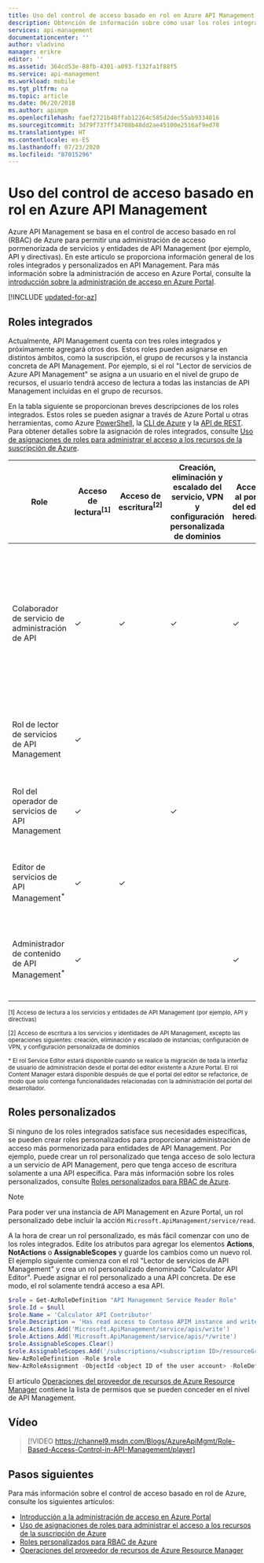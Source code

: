 ```yaml
---
title: Uso del control de acceso basado en rol en Azure API Management | Microsoft Docs
description: Obtención de información sobre cómo usar los roles integrados y crear roles personalizados en Azure API Management
services: api-management
documentationcenter: ''
author: vladvino
manager: erikre
editor: ''
ms.assetid: 364cd53e-88fb-4301-a093-f132fa1f88f5
ms.service: api-management
ms.workload: mobile
ms.tgt_pltfrm: na
ms.topic: article
ms.date: 06/20/2018
ms.author: apimpm
ms.openlocfilehash: faef2721b48ffab12264c585d2dec55ab9334016
ms.sourcegitcommit: 3d79f737ff34708b48dd2ae45100e2516af9ed78
ms.translationtype: HT
ms.contentlocale: es-ES
ms.lasthandoff: 07/23/2020
ms.locfileid: "87015296"
---
```

# <a name="how-to-use-role-based-access-control-in-azure-api-management"></a>Uso del control de acceso basado en rol en Azure API Management

Azure API Management se basa en el control de acceso basado en rol (RBAC) de Azure para permitir una administración de acceso pormenorizada de servicios y entidades de API Management (por ejemplo, API y directivas). En este artículo se proporciona información general de los roles integrados y personalizados en API Management. Para más información sobre la administración de acceso en Azure Portal, consulte la [introducción sobre la administración de acceso en Azure Portal](../role-based-access-control/overview.md).

[!INCLUDE [updated-for-az](../../includes/updated-for-az.md)]

## <a name="built-in-roles"></a>Roles integrados

Actualmente, API Management cuenta con tres roles integrados y próximamente agregará otros dos. Estos roles pueden asignarse en distintos ámbitos, como la suscripción, el grupo de recursos y la instancia concreta de API Management. Por ejemplo, si el rol "Lector de servicios de Azure API Management" se asigna a un usuario en el nivel de grupo de recursos, el usuario tendrá acceso de lectura a todas las instancias de API Management incluidas en el grupo de recursos. 

En la tabla siguiente se proporcionan breves descripciones de los roles integrados. Estos roles se pueden asignar a través de Azure Portal u otras herramientas, como Azure [PowerShell](../role-based-access-control/role-assignments-powershell.md), la [CLI de Azure](../role-based-access-control/role-assignments-cli.md) y la [API de REST](../role-based-access-control/role-assignments-rest.md). Para obtener detalles sobre la asignación de roles integrados, consulte [Uso de asignaciones de roles para administrar el acceso a los recursos de la suscripción de Azure](../role-based-access-control/role-assignments-portal.md).

| Role          | Acceso de lectura<sup>[1]</sup> | Acceso de escritura<sup>[2]</sup> | Creación, eliminación y escalado del servicio, VPN y configuración personalizada de dominios | Acceso al portal del editor heredado | Descripción
| ------------- | ---- | ---- | ---- | ---- | ---- 
| Colaborador de servicio de administración de API | ✓ | ✓ | ✓ | ✓ | Superusuario. Tiene acceso CRUD completo a los servicios y a las entidades de API Management (por ejemplo, API y directivas). Tiene acceso al portal del editor heredado. |
| Rol de lector de servicios de API Management | ✓ | | || Tiene acceso de solo lectura a los servicios y a las entidades de API Management. |
| Rol del operador de servicios de API Management | ✓ | | ✓ | | Puede administrar servicios de API Management, pero no entidades.|
| Editor de servicios de API Management<sup>*</sup> | ✓ | ✓ | |  | Puede administrar entidades de API Management, pero no servicios.|
| Administrador de contenido de API Management<sup>*</sup> | ✓ | | | ✓ | Puede administrar el portal del desarrollador. Acceso de solo lectura a servicios y entidades.|

<sup>[1] Acceso de lectura a los servicios y entidades de API Management (por ejemplo, API y directivas)</sup>

<sup>[2] Acceso de escritura a los servicios y identidades de API Management, excepto las operaciones siguientes: creación, eliminación y escalado de instancias; configuración de VPN, y configuración personalizada de dominios</sup>

<sup>\* El rol Service Editor estará disponible cuando se realice la migración de toda la interfaz de usuario de administración desde el portal del editor existente a Azure Portal. El rol Content Manager estará disponible después de que el portal del editor se refactorice, de modo que solo contenga funcionalidades relacionadas con la administración del portal del desarrollador.</sup>  

## <a name="custom-roles"></a>Roles personalizados

Si ninguno de los roles integrados satisface sus necesidades específicas, se pueden crear roles personalizados para proporcionar administración de acceso más pormenorizada para entidades de API Management. Por ejemplo, puede crear un rol personalizado que tenga acceso de solo lectura a un servicio de API Management, pero que tenga acceso de escritura solamente a una API específica. Para más información sobre los roles personalizados, consulte [Roles personalizados para RBAC de Azure](../role-based-access-control/custom-roles.md). 

> [!NOTE]
> Para poder ver una instancia de API Management en Azure Portal, un rol personalizado debe incluir la acción ```Microsoft.ApiManagement/service/read```.

A la hora de crear un rol personalizado, es más fácil comenzar con uno de los roles integrados. Edite los atributos para agregar los elementos **Actions**, **NotActions** o **AssignableScopes** y guarde los cambios como un nuevo rol. El ejemplo siguiente comienza con el rol "Lector de servicios de API Management" y crea un rol personalizado denominado "Calculator API Editor". Puede asignar el rol personalizado a una API concreta. De ese modo, el rol solamente tendrá acceso a esa API. 

```powershell
$role = Get-AzRoleDefinition "API Management Service Reader Role"
$role.Id = $null
$role.Name = 'Calculator API Contributor'
$role.Description = 'Has read access to Contoso APIM instance and write access to the Calculator API.'
$role.Actions.Add('Microsoft.ApiManagement/service/apis/write')
$role.Actions.Add('Microsoft.ApiManagement/service/apis/*/write')
$role.AssignableScopes.Clear()
$role.AssignableScopes.Add('/subscriptions/<subscription ID>/resourceGroups/<resource group name>/providers/Microsoft.ApiManagement/service/<service name>/apis/<api ID>')
New-AzRoleDefinition -Role $role
New-AzRoleAssignment -ObjectId <object ID of the user account> -RoleDefinitionName 'Calculator API Contributor' -Scope '/subscriptions/<subscription ID>/resourceGroups/<resource group name>/providers/Microsoft.ApiManagement/service/<service name>/apis/<api ID>'
```

El artículo [Operaciones del proveedor de recursos de Azure Resource Manager](../role-based-access-control/resource-provider-operations.md#microsoftapimanagement) contiene la lista de permisos que se pueden conceder en el nivel de API Management.

## <a name="video"></a>Vídeo


> [!VIDEO https://channel9.msdn.com/Blogs/AzureApiMgmt/Role-Based-Access-Control-in-API-Management/player]
>
>

## <a name="next-steps"></a>Pasos siguientes

Para más información sobre el control de acceso basado en rol de Azure, consulte los siguientes artículos:
  * [Introducción a la administración de acceso en Azure Portal](../role-based-access-control/overview.md)
  * [Uso de asignaciones de roles para administrar el acceso a los recursos de la suscripción de Azure](../role-based-access-control/role-assignments-portal.md)
  * [Roles personalizados para RBAC de Azure](../role-based-access-control/custom-roles.md)
  * [Operaciones del proveedor de recursos de Azure Resource Manager](../role-based-access-control/resource-provider-operations.md#microsoftapimanagement)
